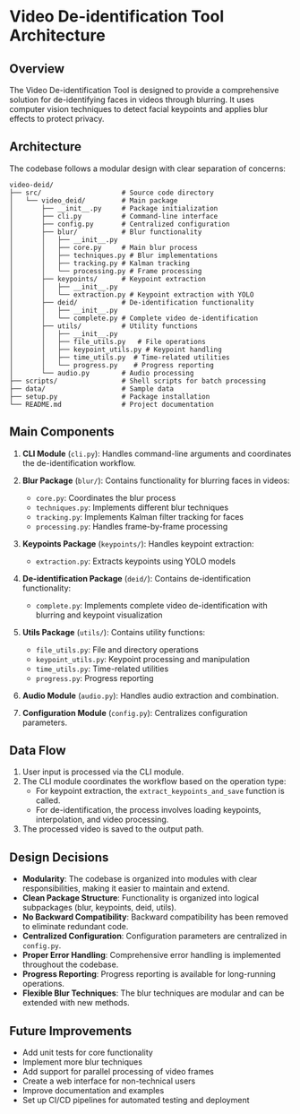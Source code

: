 # Video De-identification Tool Architecture

## Overview

The Video De-identification Tool is designed to provide a comprehensive solution for de-identifying faces in videos through blurring. It uses computer vision techniques to detect facial keypoints and applies blur effects to protect privacy.

## Architecture

The codebase follows a modular design with clear separation of concerns:

```
video-deid/
├── src/                    # Source code directory
│   └── video_deid/         # Main package
│       ├── __init__.py     # Package initialization
│       ├── cli.py          # Command-line interface
│       ├── config.py       # Centralized configuration
│       ├── blur/           # Blur functionality
│       │   ├── __init__.py
│       │   ├── core.py     # Main blur process
│       │   ├── techniques.py # Blur implementations
│       │   ├── tracking.py # Kalman tracking
│       │   └── processing.py # Frame processing
│       ├── keypoints/      # Keypoint extraction 
│       │   ├── __init__.py
│       │   └── extraction.py # Keypoint extraction with YOLO
│       ├── deid/           # De-identification functionality
│       │   ├── __init__.py
│       │   └── complete.py # Complete video de-identification
│       ├── utils/          # Utility functions
│       │   ├── __init__.py
│       │   ├── file_utils.py   # File operations
│       │   ├── keypoint_utils.py # Keypoint handling
│       │   ├── time_utils.py  # Time-related utilities
│       │   └── progress.py    # Progress reporting
│       └── audio.py        # Audio processing
├── scripts/                # Shell scripts for batch processing
├── data/                   # Sample data
├── setup.py                # Package installation
└── README.md               # Project documentation
```

## Main Components

1. **CLI Module** (`cli.py`): Handles command-line arguments and coordinates the de-identification workflow.

2. **Blur Package** (`blur/`): Contains functionality for blurring faces in videos:
   - `core.py`: Coordinates the blur process
   - `techniques.py`: Implements different blur techniques
   - `tracking.py`: Implements Kalman filter tracking for faces
   - `processing.py`: Handles frame-by-frame processing

3. **Keypoints Package** (`keypoints/`): Handles keypoint extraction:
   - `extraction.py`: Extracts keypoints using YOLO models

4. **De-identification Package** (`deid/`): Contains de-identification functionality:
   - `complete.py`: Implements complete video de-identification with blurring and keypoint visualization

5. **Utils Package** (`utils/`): Contains utility functions:
   - `file_utils.py`: File and directory operations
   - `keypoint_utils.py`: Keypoint processing and manipulation
   - `time_utils.py`: Time-related utilities
   - `progress.py`: Progress reporting

6. **Audio Module** (`audio.py`): Handles audio extraction and combination.

7. **Configuration Module** (`config.py`): Centralizes configuration parameters.

## Data Flow

1. User input is processed via the CLI module.
2. The CLI module coordinates the workflow based on the operation type:
   - For keypoint extraction, the `extract_keypoints_and_save` function is called.
   - For de-identification, the process involves loading keypoints, interpolation, and video processing.
3. The processed video is saved to the output path.

## Design Decisions

- **Modularity**: The codebase is organized into modules with clear responsibilities, making it easier to maintain and extend.
- **Clean Package Structure**: Functionality is organized into logical subpackages (blur, keypoints, deid, utils).
- **No Backward Compatibility**: Backward compatibility has been removed to eliminate redundant code.
- **Centralized Configuration**: Configuration parameters are centralized in `config.py`.
- **Proper Error Handling**: Comprehensive error handling is implemented throughout the codebase.
- **Progress Reporting**: Progress reporting is available for long-running operations.
- **Flexible Blur Techniques**: The blur techniques are modular and can be extended with new methods.

## Future Improvements

- Add unit tests for core functionality
- Implement more blur techniques
- Add support for parallel processing of video frames
- Create a web interface for non-technical users
- Improve documentation and examples
- Set up CI/CD pipelines for automated testing and deployment